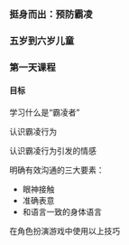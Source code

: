 ### 挺身而出：预防霸凌 

### 五岁到六岁儿童 

### 第一天课程 

#### 目标

学习什么是“霸凌者” 

认识霸凌行为

认识霸凌行为引发的情感

明确有效沟通的三大要素：
* 眼神接触
* 准确表意
* 和语言一致的身体语言

在角色扮演游戏中使用以上技巧

